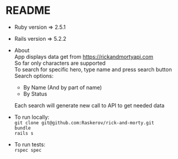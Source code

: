 # README

* Ruby version => 2.5.1

* Rails version => 5.2.2

* About  
  App displays data get from https://rickandmortyapi.com  
  So far only characters are supported  
  To search for specific hero, type name and press search button  
  Search options:  
  - By Name (And by part of name)
  - By Status

  Each search will generate new call to API to get needed data  

* To run locally:  
   `git clone git@github.com:Raskerov/rick-and-morty.git`  
   `bundle`  
   `rails s` 

* To run tests:  
    `rspec spec`
